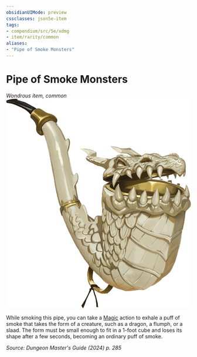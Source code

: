 ```yaml
---
obsidianUIMode: preview
cssclasses: json5e-item
tags:
- compendium/src/5e/xdmg
- item/rarity/common
aliases: 
- "Pipe of Smoke Monsters"
---
```

# Pipe of Smoke Monsters
*Wondrous item, common*  
![](/3-Mechanics/CLI/items/img/pipe-of-smoke-monsters.webp#right)


While smoking this pipe, you can take a [Magic](actions.md#Magic) action to exhale a puff of smoke that takes the form of a creature, such as a dragon, a flumph, or a slaad. The form must be small enough to fit in a 1-foot cube and loses its shape after a few seconds, becoming an ordinary puff of smoke.

*Source: Dungeon Master's Guide (2024) p. 285*